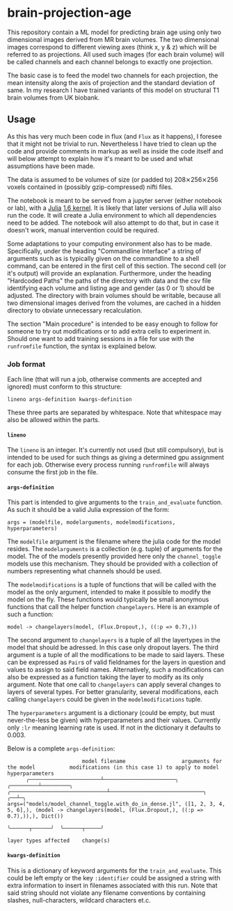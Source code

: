 # brain-projection-age
This repository contain a ML model for predicting brain age using only two dimensional images derived from MR brain volumes. The two dimensional images correspond
to different viewing axes (think x, y & z) which will be referred to as projections. All used such images (for each brain volume) will be called channels and each
channel belongs to exactly one projection.

The basic case is to feed the model two channels for each projection, the mean intensity along the axis of projection and the standard deviation of same. In my research
I have trained variants of this model on structural T1 brain volumes from UK biobank.

## Usage
As this has very much been code in flux (and `Flux` as it happens), I foresee that it might not be trivial to run. Nevertheless I have tried to clean up the code
and provide comments in markup as well as inside the code itself and will below attempt to explain how it's meant to be used and what assumptions have been made.

The data is assumed to be volumes of size (or padded to) 208⨯256⨯256 voxels contained in (possibly gzip-compressed) nifti files.

The notebook is meant to be served from a jupyter server (either notebook or lab), with a [Julia](https://julialang.org/downloads) [1.6 kernel](https://julialang.github.io/IJulia.jl/stable/manual/installation/#Installing-additional-Julia-kernels). It is likely that later versions of Julia will also run
the code. It will create a Julia environment to which all dependencies need to be added. The notebook will also attempt to do that, but in case it doesn't work, manual
intervention could be required.

Some adaptations to your computing environment also has to be made. Specifically, under the heading "Commandline Interface" a string of arguments such as is typically
given on the commandline to a shell command, can be entered in the first cell of this section. The second cell (or it's output) will provide an explanation. Furthermore,
under the heading "Hardcoded Paths" the paths of the directory with data and the csv file identifying each volume and listing age and gender (as 0 or 1) should be
adjusted. The directory with brain volumes should be writable, because all two dimensional images derived from the volumes, are cached in a hidden directory to obviate
unnecessary recalculation.

The section "Main procedure" is intended to be easy enough to follow for someone to try out modifications or to add extra cells to experiment in. Should one want to add
training sessions in a file for use with the `runfromfile` function, the syntax is explained below.

### Job format
Each line (that will run a job, otherwise comments are accepted and ignored) must conform to this structure:
```
lineno args-definition kwargs-definition
```
These three parts are separated by whitespace. Note that whitespace may also be allowed within the parts.

#### `lineno`
The `lineno` is an integer. It's currently not used (but still compulsory), but is intended to be used for such things as giving a determined gpu assignment for each job. Otherwise every process running `runfromfile` will always consume the first job in the file.
#### `args-definition`
This part is intended to give arguments to the `train_and_evaluate` function. As such it should be a valid Julia expression of the form:
```
args = (modelfile, modelarguments, modelmodifications, hyperparameters)
```
The `modelfile` argument is the filename where the julia code for the model resides. The `modelarguments` is a collection (e.g. tuple) of arguments for the model. The
of the models presently provided here only the `channel_toggle` models use this mechanism. They should be provided with a collection of numbers representing what 
channels should be used.

The `modelmodifications` is a tuple of functions that will be called 
with the model as the only argument, intended to make it possible to modify the model on the fly. These functions would typically be small anonymous functions that call
the helper function `changelayers`. Here is an example of such a function:
```
model -> changelayers(model, (Flux.Dropout,), ((:p => 0.7),))
```
The second argument to `changelayers` is a tuple of all the layertypes in the model that should be adressed. In this case only dropout layers. The third argument is a 
tuple of all the modifications to be made to said layers. These can be expressed as `Pair`s of valid fieldnames for the layers in question and values to assign to said 
field names. Alternatively, such a modifications can also be expressed as a function taking the layer to modify as its only argument. Note that one call to 
`changelayers` can apply several changes to layers of several types. For better granularity, several modifications, each calling `changelayers` could be given in the 
`modelmodifications` tuple.

The `hyperparameters` argument is a dictionary (could be empty, but must never-the-less be given) with hyperparameters and their values. 
Currently only `:lr` meaning learning rate is used. If not in the dictionary it defaults to 0.003.

Below is a complete `args-definition`:
```
                        model filename                  arguments for the model           modifications (in this case 1) to apply to model     hyperparameters
      ╭───────────────────────┴───────────────────────╮  ╭─────────┴─────────╮  ╭───────────────────────────────┴──────────────────────────────╮  ╭──┴─╮
args=("models/model_channel_toggle.with_do_in_dense.jl", ([1, 2, 3, 4, 5, 6],), (model -> changelayers(model, (Flux.Dropout,), ((:p => 0.7),)),), Dict())
                                                                                                              ╰──────┬──────╯  ╰──────┬─────╯
                                                                                                           layer types affected    change(s)
```
#### `kwargs-definition`
This is a dictionary of keyword arguments for the `train_and_evaluate`. This could be left empty or the key `:identifier` could be assigned a string with extra 
information to insert in filenames associated with this run. Note that said string should not violate any filename conventions by containing slashes, null-characters, 
wildcard characters et.c.
